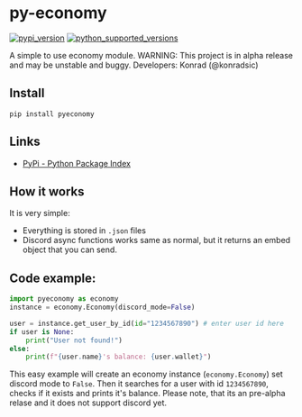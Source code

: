 # py-economy
<a href="https://pypi.org/project/pyeconomy/0.1.21/"><img src="https://shields.io/pypi/v/pyeconomy.svg" alt="pypi_version" /></a>
<a href="https://pypi.org/project/pyeconomy/0.1.21/"><img src="https://img.shields.io/pypi/pyversions/pyeconomy.svg" alt="python_supported_versions" /></a>

A simple to use economy module.
WARNING: This project is in alpha release and may be unstable and buggy.
Developers: Konrad (@konradsic)
## Install
```pip install pyeconomy```
## Links
* [PyPi - Python Package Index](https://pypi.org/project/pyeconomy/0.1.1/)
## How it works
It is very simple:
* Everything is stored in `.json` files
* Discord async functions works same as normal, but it returns an embed object that you can send.
## Code example:
```py
import pyeconomy as economy
instance = economy.Economy(discord_mode=False)

user = instance.get_user_by_id(id="1234567890") # enter user id here
if user is None:
    print("User not found!")
else:
    print(f"{user.name}'s balance: {user.wallet}")
```
This easy example will create an economy instance (`economy.Economy`) set discord mode to `False`.
Then it searches for a user with id `1234567890`, checks if it exists and prints it's balance.
Please note, that its an pre-alpha relase and it does not support discord yet. 
